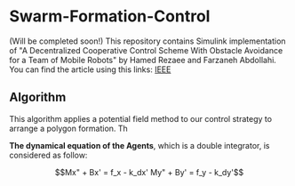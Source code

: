 # Swarm-Formation-Control
(Will be completed soon!)
This repository contains Simulink implementation of "A Decentralized Cooperative Control Scheme With Obstacle Avoidance for a Team of Mobile Robots" by Hamed Rezaee and Farzaneh Abdollahi. You can find the article using this links: [IEEE](https://ieeexplore.ieee.org/document/6451251)

## Algorithm
This algorithm applies a potential field method to our control strategy to arrange a polygon formation. 
Th

**The dynamical equation of the Agents**, which is a double integrator, is considered as follow:
```math
Mx" + Bx' = f_x - k_dx' 
My" + By' = f_y - k_dy'
```
